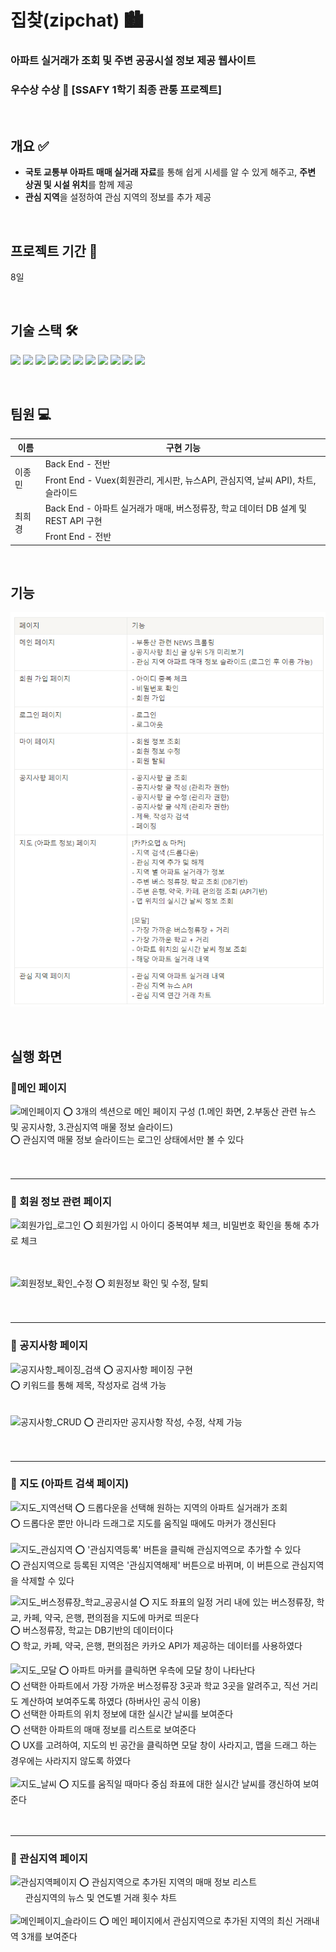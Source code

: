 # 집찾(zipchat) 🏙
### 아파트 실거래가 조회 및 주변 공공시설 정보 제공 웹사이트
### 우수상 수상 🥈 [SSAFY 1학기 최종 관통 프로젝트]

<br>

## **개요** ✅
- **국토 교통부 아파트 매매 실거래 자료**를 통해 쉽게 시세를 알 수 있게 해주고, **주변 상권 및 시설 위치**를 함께 제공
- **관심 지역**을 설정하여 관심 지역의 정보를 추가 제공
<br>

## 프로젝트 기간 📆
8일

<br>

## 기술 스택 🛠
<p>
  <img src="https://img.shields.io/badge/Language-Java-007396?style=flat&logo=java&logoColor=white">
  <img src="https://img.shields.io/badge/Language-JavaScript-F7DF1E?style=flat&logo=javascript&logoColor=white">
  <img src="https://img.shields.io/badge/Database-MySql-4479A1?style=flat&logo=mysql&logoColor=white">
  <img src="https://img.shields.io/badge/Framework-Vue-4FC08D?style=flat&logo=Vue.js&logoColor=white">
  <img src="https://img.shields.io/badge/Framework-SpringBoot-6DB33F?style=flat&logo=Spring Boot&logoColor=white">
  <img src="https://img.shields.io/badge/Framework-Mybatis-BE3939?style=flat">
  <img src="https://img.shields.io/badge/Library-VueX-008000?style=flat&logo=Vue.js&logoColor=white">
  <img src="https://img.shields.io/badge/Library-BootstrapVue-7952B3?style=flat&logo=bootstrap&logoColor=white">
  <img src="https://img.shields.io/badge/API-Kakao_Map-red?style=flat">
  <img src="https://img.shields.io/badge/API-Naver_News-6DB33F?style=flat"> 
  <img src="https://img.shields.io/badge/API-Openweathermap-40AEF0?style=flat">
</p>

<br>

## 팀원 💻
<table>
  <thead>
    <tr>
      <th>이름</th>
      <th>구현 기능</th>
    </tr>
  </thead>
  <tbody>
    <tr>
      <td rowspan="2">이종민</td>
      <td>Back End - 전반</td>
    </tr>
    <tr>
      <td>Front End - Vuex(회원관리, 게시판, 뉴스API, 관심지역, 날씨 API), 차트, 슬라이드</td>
    </tr>
    <tr>
      <td rowspan="2">최희경</td>
      <td>Back End - 아파트 실거래가 매매, 버스정류장, 학교 데이터 DB 설계 및 REST API 구현</td>
    </tr>
    <tr>
      <td>Front End - 전반</td>
    </tr>
  </tbody>
</table>

<br>

## 기능
![기능](./assets/기능.png)

<br>

## 실행 화면

### **🔗메인 페이지**
![메인페이지](./assets/메인페이지.gif)
 ⭕ 3개의 섹션으로 메인 페이지 구성 (1.메인 화면, 2.부동산 관련 뉴스 및 공지사항, 3.관심지역 매물 정보 슬라이드)
 <br>
 ⭕ 관심지역 매물 정보 슬라이드는 로그인 상태에서만 볼 수 있다
<br>
<br>
<br>

---
### **🔗 회원 정보 관련 페이지**
![회원가입_로그인](./assets/회원가입_로그인.gif)
 ⭕ 회원가입 시 아이디 중복여부 체크, 비밀번호 확인을 통해 추가로 체크
<br>
<br>
<br>

![회원정보_확인_수정](./assets/회원정보_확인_수정.gif)
 ⭕ 회원정보 확인 및 수정, 탈퇴 
<br>
<br>
<br>

---
### **🔗 공지사항 페이지**
![공지사항_페이징_검색](./assets/공지사항_페이징_검색.gif)
 ⭕ 공지사항 페이징 구현
 <br>
 ⭕ 키워드를 통해 제목, 작성자로 검색 가능
<br>
<br>
<br>
![공지사항_CRUD](./assets/공지사항_CRUD.gif)
 ⭕ 관리자만 공지사항 작성, 수정, 삭제 가능
<br>
<br>
<br>

---
### **🔗 지도 (아파트 검색 페이지)**
![지도_지역선택](./assets/지도_지역선택.gif)
 ⭕ 드롭다운을 선택해 원하는 지역의 아파트 실거래가 조회
 <br>
 ⭕ 드롭다운 뿐만 아니라 드래그로 지도를 움직일 때에도 마커가 갱신된다
 <br>
<br>
 ![지도_관심지역](./assets/지도_관심지역.gif)
 ⭕ '관심지역등록' 버튼을 클릭해 관심지역으로 추가할 수 있다
 <br>
 ⭕ 관심지역으로 등록된 지역은 '관심지역해제' 버튼으로 바뀌며, 이 버튼으로 관심지역을 삭제할 수 있다
 
 ![지도_버스정류장_학교_공공시설](./assets/지도_버스정류장_학교_공공시설.gif)
 ⭕ 지도 좌표의 일정 거리 내에 있는 버스정류장, 학교, 카페, 약국, 은행, 편의점을 지도에 마커로 띄운다
 <br>
 ⭕ 버스정류장, 학교는 DB기반의 데이터이다
 <br>
 ⭕ 학교, 카페, 약국, 은행, 편의점은 카카오 API가 제공하는 데이터를 사용하였다

 ![지도_모달](./assets/지도_모달.gif)
 ⭕ 아파트 마커를 클릭하면 우측에 모달 창이 나타난다
 <br>
 ⭕ 선택한 아파트에서 가장 가까운 버스정류장 3곳과 학교 3곳을 알려주고, 직선 거리도 계산하여 보여주도록 하였다 (하버사인 공식 이용)
 <br>
 ⭕ 선택한 아파트의 위치 정보에 대한 실시간 날씨를 보여준다
 <br>
 ⭕ 선택한 아파트의 매매 정보를 리스트로 보여준다
 <br>
 ⭕ UX를 고려하여, 지도의 빈 공간을 클릭하면 모달 창이 사라지고, 맵을 드래그 하는 경우에는 사라지지 않도록 하였다
 <br>
 <br>
 ![지도_날씨](./assets/지도_날씨.gif)
 ⭕ 지도를 움직일 때마다 중심 좌표에 대한 실시간 날씨를 갱신하여 보여준다
<br>
<br>
<br>


---
### **🔗 관심지역 페이지**
![관심지역페이지](./assets/관심지역페이지.gif)
 ⭕ 관심지역으로 추가된 지역의 매매 정보 리스트 <br/>
 &nbsp; &nbsp; &nbsp; 관심지역의 뉴스 및 연도별 거래 횟수 차트
<br>
<br>
![메인페이지_슬라이드](./assets/메인페이지_슬라이드.gif)
 ⭕ 메인 페이지에서 관심지역으로 추가된 지역의 최신 거래내역 3개를 보여준다
<br>
